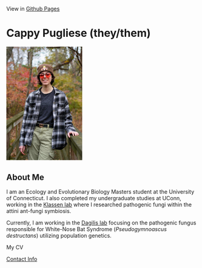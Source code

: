 View in [Github Pages](https://cappy-pugliese.github.io/)

# Cappy Pugliese (they/them)

[<img src="/assets/images/cappy-profile-photo.jpg" width="200" />](/assets/images/cappy-profile-photo.jpg)


## About Me
I am an Ecology and Evolutionary Biology Masters student at the University of Connecticut. I also completed my undergraduate studies at UConn, working in the [Klassen lab](https://www.jonathanklassenlab.com/) where I researched pathogenic fungi within the attini ant-fungi symbiosis.

Currently, I am working in the [Dagilis lab](https://adagilis.github.io/) focusing on the pathogenic fungus responsible for White-Nose Bat Syndrome (_Pseudogymnoascus destructans_) utilizing population genetics.


My CV

[Contact Info](./contact.md)
